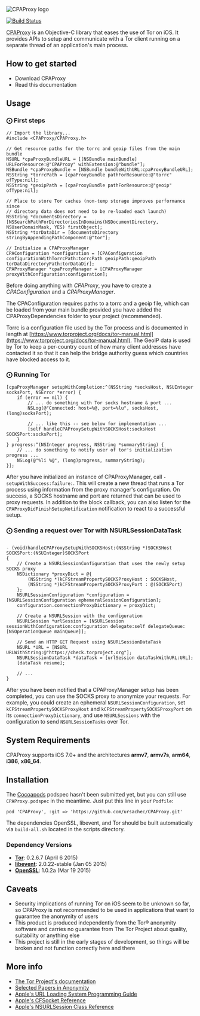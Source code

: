 ![CPAProxy logo](https://i.imgur.com/PiF7CWK.png)

[![Build Status](https://travis-ci.org/ursachec/CPAProxy.svg?branch=master)](https://travis-ci.org/ursachec/CPAProxy)

[CPAProxy](https://github.com/ursachec/CPAProxy) is an Objective-C library that eases the use of Tor on iOS. It provides APIs to setup and communicate with a Tor client running on a separate thread of an application's main process.

## How to get started

- Download CPAProxy
- Read this documentation

## Usage

### ⨀ First steps

```obj-c
// Import the library...
#include <CPAProxy/CPAProxy.h>

// Get resource paths for the torrc and geoip files from the main bundle
NSURL *cpaProxyBundleURL = [[NSBundle mainBundle] URLForResource:@"CPAProxy" withExtension:@"bundle"];
NSBundle *cpaProxyBundle = [NSBundle bundleWithURL:cpaProxyBundleURL];
NSString *torrcPath = [cpaProxyBundle pathForResource:@"torrc" ofType:nil];
NSString *geoipPath = [cpaProxyBundle pathForResource:@"geoip" ofType:nil];

// Place to store Tor caches (non-temp storage improves performance since
// directory data does not need to be re-loaded each launch)
NSString *documentsDirectory = [NSSearchPathForDirectoriesInDomains(NSDocumentDirectory, NSUserDomainMask, YES) firstObject];
NSString *torDataDir = [documentsDirectory stringByAppendingPathComponent:@"tor"];

// Initialize a CPAProxyManager
CPAConfiguration *configuration = [CPAConfiguration configurationWithTorrcPath:torrcPath geoipPath:geoipPath torDataDirectoryPath:torDataDir];
CPAProxyManager *cpaProxyManager = [CPAProxyManager proxyWithConfiguration:configuration];
```

Before doing anything with *CPAProxy*, you have to create a *CPAConfiguration* and a *CPAProxyManager*.

The CPAConfiguration requires paths to a torrc and a geoip file, which can be loaded from your main bundle provided you have added the CPAProxyDependencies folder to your project (recommended). 

Torrc is a configuration file used by the Tor process and is documented in length at [https://www.torproject.org/docs/tor-manual.html](https://www.torproject.org/docs/tor-manual.html). The GeoIP data is used by Tor to keep a per-country count of how many client addresses have contacted it so that it can help the bridge authority guess which countries have blocked access to it.

### ⨀  Running Tor

```obj-c
[cpaProxyManager setupWithCompletion:^(NSString *socksHost, NSUInteger socksPort, NSError *error) {
    if (error == nil) {
        // ... do something with Tor socks hostname & port ...
        NSLog(@"Connected: host=%@, port=%lu", socksHost, (long)socksPort);

        // ... like this -- see below for implementation ...
        [self handleCPAProxySetupWithSOCKSHost:socksHost SOCKSPort:socksPort];
    }
} progress:^(NSInteger progress, NSString *summaryString) {
    // ... do something to notify user of tor's initialization progress ...
    NSLog(@"%li %@", (long)progress, summaryString);
}];
```

After you have initialized an instance of CPAProxyManager, call `-setupWithSuccess:failure:`. This will create a new thread that runs a Tor process using information from the proxy manager's configuration. On success, a SOCKS hostname and port are returned that can be used to proxy requests. In addition to the block callback, you can also listen for the `CPAProxyDidFinishSetupNotification` notification to react to a successful setup.

### ⨀  Sending a request over Tor with NSURLSessionDataTask

```obj-c

- (void)handleCPAProxySetupWithSOCKSHost:(NSString *)SOCKSHost SOCKSPort:(NSUInteger)SOCKSPort
{
    // Create a NSURLSessionConfiguration that uses the newly setup SOCKS proxy
    NSDictionary *proxyDict = @{
        (NSString *)kCFStreamPropertySOCKSProxyHost : SOCKSHost,
        (NSString *)kCFStreamPropertySOCKSProxyPort : @(SOCKSPort)
    };
    NSURLSessionConfiguration *configuration = [NSURLSessionConfiguration ephemeralSessionConfiguration];
    configuration.connectionProxyDictionary = proxyDict;
    
    // Create a NSURLSession with the configuration
    NSURLSession *urlSession = [NSURLSession sessionWithConfiguration:configuration delegate:self delegateQueue:[NSOperationQueue mainQueue]];
    
    // Send an HTTP GET Request using NSURLSessionDataTask
    NSURL *URL = [NSURL URLWithString:@"https://check.torproject.org"];
    NSURLSessionDataTask *dataTask = [urlSession dataTaskWithURL:URL];
    [dataTask resume];
    
    // ...
}

```

After you have been notified that a CPAProxyManager setup has been completed, you can use the SOCKS proxy to anonymize your requests. For example, you could create an ephemeral `NSURLSessionConfiguration`, set `kCFStreamPropertySOCKSProxyHost` and `kCFStreamPropertySOCKSProxyPort` on its `connectionProxyDictionary`, and use `NSURLSessions` with the configuration to send `NSURLSessionTasks` over Tor.

## System Requirements

CPAProxy supports iOS 7.0+ and the architectures __armv7__, __armv7s__, __arm64__, __i386__, __x86_64__.

## Installation

The [Cocoapods](http://cocoapods.org) podspec hasn't been submitted yet, but you can still use `CPAProxy.podspec` in the meantime. Just put this line in your `Podfile`:

    pod 'CPAProxy', :git => 'https://github.com/ursachec/CPAProxy.git'

The dependencies OpenSSL, libevent, and Tor should be built automatically via `build-all.sh` located in the scripts directory.

### Dependency Versions

* **[Tor][tor]**: 0.2.6.7 (April 6 2015)
* **[libevent][libevent]**: 2.0.22-stable (Jan 05 2015)
* **[OpenSSL][openssl]**: 1.0.2a (Mar 19 2015)

[tor]: https://www.torproject.org/
[libevent]: http://libevent.org/
[openssl]: https://www.openssl.org/

## Caveats

- Security implications of running Tor on iOS seem to be unknown so far, so CPAProxy is not recommended to be used in applications that want to guarantee the anonymity of users
- This product is produced independently from the Tor® anonymity software and carries no guarantee from The Tor Project about quality, suitability or anything else
- This project is still in the early stages of development, so things will be broken and not function correctly here and there 

## More info

- [The Tor Project's documentation](https://www.torproject.org/docs/documentation.html.en)
- [Selected Papers in Anonymity](http://freehaven.net/anonbib/topic.html#Anonymous_20communication)
- [Apple's URL Loading System Programming Guide](https://developer.apple.com/library/ios/documentation/Cocoa/Conceptual/URLLoadingSystem/URLLoadingSystem.html#//apple_ref/doc/uid/10000165i)
- [Apple's CFSocket Reference](https://developer.apple.com/library/mac/documentation/CoreFOundation/Reference/CFSocketRef/Reference/reference.html)
- [Apple's NSURLSession Class Reference](https://developer.apple.com/library/ios/documentation/Foundation/Reference/NSURLSession_class/Introduction/Introduction.html)
